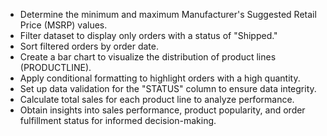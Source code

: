 - Determine the minimum and maximum Manufacturer's Suggested Retail Price (MSRP) values.
- Filter dataset to display only orders with a status of "Shipped."
- Sort filtered orders by order date.
- Create a bar chart to visualize the distribution of product lines (PRODUCTLINE).
- Apply conditional formatting to highlight orders with a high quantity.
- Set up data validation for the "STATUS" column to ensure data integrity.
- Calculate total sales for each product line to analyze performance.
- Obtain insights into sales performance, product popularity, and order fulfillment status for informed decision-making.
